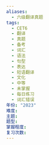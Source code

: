 ```yaml
---
aliases:
  - 六级翻译真题
tags:
  - CET6
  - 翻译
  - 真题
  - 备考
  - 词汇
  - 语法
  - 句型
  - 表达
  - 短语翻译
  - 文化
  - 中等
  - 未掌握
  - 每日练习
  - 词汇错误
年份: "2023"
难度: 
主题: 
题型: 
掌握程度: 
复习次数:
---
```


